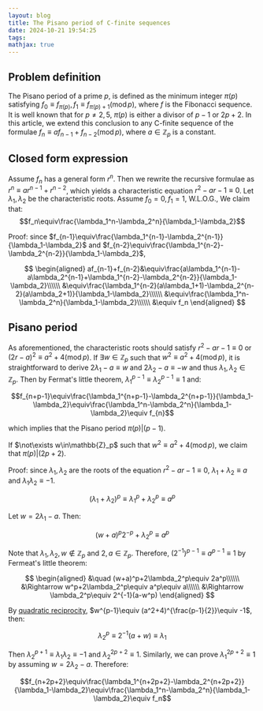 ```yaml
---
layout: blog
title: The Pisano period of C-finite sequences
date: 2024-10-21 19:54:25
tags:
mathjax: true
---
```


## Problem definition
The Pisano period of a prime $p$, is defined as the minimum integer $\pi(p)$ satisfying $f_0\equiv f_{\pi(p)},f_1\equiv f_{\pi(p)+1}(\operatorname{mod} p)$, where $f$ is the Fibonacci sequence. It is well known that for $p\not=2,5$, $\pi(p)$ is either a divisor of $p-1$ or $2p+2$. In this article, we extend this conclusion to any C-finite sequence of the formulae $f_n\equiv af_{n-1}+f_{n-2}(\operatorname{mod} p)$, where $a\in\mathbb{Z}_p$ is a constant.

## Closed form expression

Assume $f_n$ has a general form $r^n$. Then we rewrite the recursive formulae as $r^n\equiv ar^{n-1}+r^{n-2}$, which yields a characteristic equation $r^2-ar-1\equiv 0$. Let $\lambda_1,\lambda_2$ be the characteristic roots. Assume $f_0=0,f_1=1$, W.L.O.G., We claim that:
$$f_n\equiv\frac{\lambda_1^n-\lambda_2^n}{\lambda_1-\lambda_2}$$

Proof: since $f_{n-1}\equiv\frac{\lambda_1^{n-1}-\lambda_2^{n-1}}{\lambda_1-\lambda_2}$ and $f_{n-2}\equiv\frac{\lambda_1^{n-2}-\lambda_2^{n-2}}{\lambda_1-\lambda_2}$,

$$
\begin{aligned}
af_{n-1}+f_{n-2}&\equiv\frac{a\lambda_1^{n-1}-a\lambda_2^{n-1}+\lambda_1^{n-2}-\lambda_2^{n-2}}{\lambda_1-\lambda_2}\\\\\\
&\equiv\frac{\lambda_1^{n-2}(a\lambda_1+1)-\lambda_2^{n-2}(a\lambda_2+1)}{\lambda_1-\lambda_2}\\\\\\
&\equiv\frac{\lambda_1^n-\lambda_2^n}{\lambda_1-\lambda_2}\\\\\\
&\equiv f_n
\end{aligned}
$$

## Pisano period
As aforementioned, the characteristic roots should satisfy $r^2-ar-1\equiv 0$ or $(2r-a)^2\equiv a^2+4(\operatorname{mod}p)$. If $\exists w\in\mathbb{Z}_p$ such that $w^2\equiv a^2+4(\operatorname{mod} p)$, it is straightforward to derive $2\lambda_1-a\equiv w$ and $2\lambda_2-a\equiv-w$ and thus $\lambda_1,\lambda_2\in\mathbb{Z}_p$. Then by Fermat's little theorem, $\lambda_1^{p-1}\equiv\lambda_2^{p-1}\equiv 1$ and:

$$f_{n+p-1}\equiv\frac{\lambda_1^{n+p-1}-\lambda_2^{n+p-1}}{\lambda_1-\lambda_2}\equiv\frac{\lambda_1^n-\lambda_2^n}{\lambda_1-\lambda_2}\equiv f_{n}$$

which implies that the Pisano period $\pi(p)|(p-1)$.

If $\not\exists w\in\mathbb{Z}_p$ such that $w^2\equiv a^2+4(\operatorname{mod} p)$, we claim that $\pi(p)|(2p+2)$.

Proof: since $\lambda_1,\lambda_2$ are the roots of the equation $r^2-ar-1\equiv 0$, $\lambda_1+\lambda_2\equiv a$ and $\lambda_1\lambda_2\equiv -1$.

$$(\lambda_1+\lambda_2)^p\equiv \lambda_1^{p}+\lambda_2^p\equiv a^p$$

Let $w=2\lambda_1-a$. Then:

$$(w+a)^p2^{-p}+\lambda_2^p\equiv a^p$$

Note that $\lambda_1,\lambda_2,w\not\in\mathbb{Z}_p$ and $2,a\in\mathbb{Z}_p$. Therefore, $\left(2^{-1}\right)^{p-1}\equiv a^{p-1}\equiv 1$ by Fermeat's little theorem:

$$
\begin{aligned}
&\quad (w+a)^p+2\lambda_2^p\equiv 2a^p\\\\\\
&\Rightarrow w^p+2\lambda_2^p\equiv a^p\equiv a\\\\\\
&\Rightarrow \lambda_2^p\equiv 2^{-1}(a-w^p)
\end{aligned}
$$

By [quadratic reciprocity](https://en.wikipedia.org/wiki/Quadratic_reciprocity), $w^{p-1}\equiv (a^2+4)^{\frac{p-1}{2}}\equiv -1$, then:

$$\lambda_2^p\equiv2^{-1}(a+w)\equiv \lambda_1$$

Then $\lambda_2^{p+1}\equiv \lambda_1\lambda_2\equiv -1$ and $\lambda_2^{2p+2}\equiv 1$. Similarly, we can prove $\lambda_1^{2p+2}\equiv 1$ by assuming $w=2\lambda_2-a$. Therefore:

$$f_{n+2p+2}\equiv\frac{\lambda_1^{n+2p+2}-\lambda_2^{n+2p+2}}{\lambda_1-\lambda_2}\equiv\frac{\lambda_1^n-\lambda_2^n}{\lambda_1-\lambda_2}\equiv f_n$$
